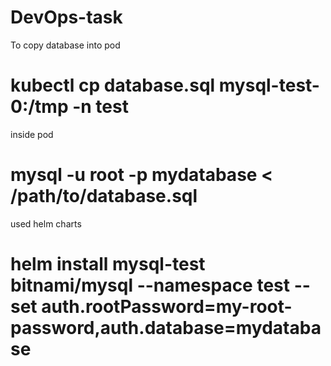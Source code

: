 # DevOps-task
To copy database into pod


# kubectl cp database.sql mysql-test-0:/tmp -n test

inside pod 

# mysql -u root -p mydatabase < /path/to/database.sql


used helm charts 

# helm install mysql-test bitnami/mysql --namespace test --set auth.rootPassword=my-root-password,auth.database=mydatabase
